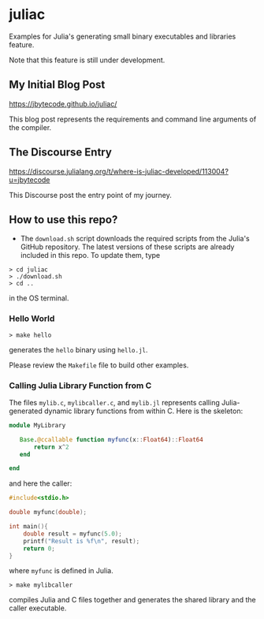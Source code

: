 # juliac

Examples for Julia's generating small binary executables and libraries feature.

Note that this feature is still under development.

## My Initial Blog Post

https://jbytecode.github.io/juliac/

This blog post represents the requirements and command line arguments of the compiler.

## The Discourse Entry

https://discourse.julialang.org/t/where-is-juliac-developed/113004?u=jbytecode

This Discourse post the entry point of my journey.

## How to use this repo?

- The `download.sh` script downloads the required scripts from the Julia's GitHub repository. The latest versions of these scripts are already included in this repo. To update them, type

```shell
> cd juliac
> ./download.sh
> cd ..
```

in the OS terminal.

### Hello World

```shell
> make hello
```

generates the `hello` binary using `hello.jl`. 

Please review the `Makefile` file to build other examples.

### Calling Julia Library Function from C 

The files `mylib.c`, `mylibcaller.c`, and `mylib.jl` represents calling Julia-generated dynamic library functions from within C. Here is the skeleton:

```julia
module MyLibrary

   Base.@ccallable function myfunc(x::Float64)::Float64
	   return x^2
   end 

end 
```

and here the caller:

```C
#include<stdio.h>

double myfunc(double);

int main(){
	double result = myfunc(5.0);
	printf("Result is %f\n", result);
	return 0;
}
```

where `myfunc` is defined in Julia. 

```Shell
> make mylibcaller
```

compiles Julia and C files together and generates the shared library and the caller executable.



